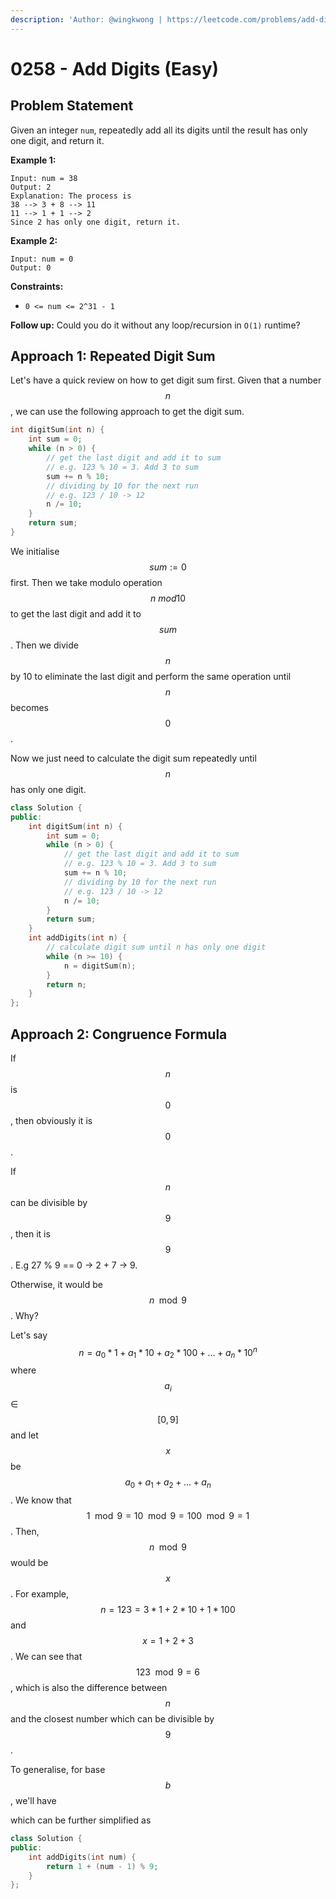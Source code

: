 ```yaml
---
description: 'Author: @wingkwong | https://leetcode.com/problems/add-digits/'
---
```


# 0258 - Add Digits (Easy)

## Problem Statement

Given an integer `num`, repeatedly add all its digits until the result has only one digit, and return it.&#x20;

**Example 1:**

```
Input: num = 38
Output: 2
Explanation: The process is
38 --> 3 + 8 --> 11
11 --> 1 + 1 --> 2 
Since 2 has only one digit, return it.
```

**Example 2:**

```
Input: num = 0
Output: 0
```

**Constraints:**

* `0 <= num <= 2^31 - 1`

**Follow up:** Could you do it without any loop/recursion in `O(1)` runtime?

## Approach 1: Repeated Digit Sum

Let's have a quick review on how to get digit sum first. Given that a number $$n$$, we can use the following approach to get the digit sum.

```cpp
int digitSum(int n) {
    int sum = 0;
    while (n > 0) {
        // get the last digit and add it to sum
        // e.g. 123 % 10 = 3. Add 3 to sum
        sum += n % 10;
        // dividing by 10 for the next run
        // e.g. 123 / 10 -> 12
        n /= 10;
    }
    return sum;
}
```

We initialise $$sum := 0$$ first. Then we take modulo operation $$n \ mod 10$$ to get the last digit and add it to $$sum$$. Then we divide $$n$$ by 10 to eliminate the last digit and perform the same operation until $$n$$ becomes $$0$$.

Now we just need to calculate the digit sum repeatedly until $$n$$ has only one digit.&#x20;

```cpp
class Solution {
public:
    int digitSum(int n) {
        int sum = 0;
        while (n > 0) {
            // get the last digit and add it to sum
            // e.g. 123 % 10 = 3. Add 3 to sum
            sum += n % 10;
            // dividing by 10 for the next run
            // e.g. 123 / 10 -> 12
            n /= 10;
        }
        return sum;
    }
    int addDigits(int n) {
        // calculate digit sum until n has only one digit
        while (n >= 10) {
            n = digitSum(n);
        }
        return n;
    }
};
```

## Approach 2: Congruence Formula

If $$n$$ is $$0$$, then obviously it is $$0$$.&#x20;

If $$n$$ can be divisible by $$9$$ , then it is $$9$$. E.g 27 % 9 == 0 -> 2 + 7 -> 9.

Otherwise, it would be $$n \mod 9$$. Why? &#x20;

Let's say $$n = a_0 * 1 + a_1 * 10 + a_2 * 100 + ... + a_n * 10^n$$  where $$a_i$$ ∈ $$[0, 9]$$ and let $$x$$ be $$a_0 + a_1 + a_2 + ... + a_n$$. We know that $$1 \mod 9 = 10 \mod 9 = 100 \mod 9 = 1$$. Then, $$n \mod 9$$ would be $$x$$. For example, $$n = 123 = 3 * 1 + 2 * 10 + 1 * 100$$ and $$x = 1 + 2 + 3$$. We can see that $$123 \mod 9 = 6$$, which is also the difference between $$n$$ and the closest number  which can be divisible by $$9$$.

To generalise, for base $$b$$, we'll have&#x20;

<!-- TODO -->
<!-- ![](<../../.gitbook/assets/image (5).png>) -->

which can be further simplified as&#x20;

<!-- TODO -->
<!-- ![](<../../.gitbook/assets/image (3).png>) -->

```cpp
class Solution {
public:
    int addDigits(int num) {
        return 1 + (num - 1) % 9;
    }
};
```
